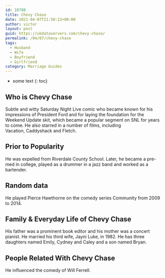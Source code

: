 ```yaml
---
id: 18788
title: Chevy Chase
date: 2021-04-07T21:50:13+00:00
author: victor
layout: post
guid: https://ukdataservers.com/chevy-chase/
permalink: /04/07/chevy-chase
tags:
  - Husband
  - Wife
  - Boyfriend
  - Girlfriend
category: Marriage Guides
---
```


* some text
{: toc}


## Who is Chevy Chase



Subtle and witty Saturday Night Live comic who became known for his impressions of President Ford and for laying the foundation for the Weekend Update skit, which became a popular segment on SNL for years to come. He also starred in a number of films, including Vacation, Caddyshack and Fletch.

                
                
                
## Prior to Popularity



He was expelled from Riverdale County School. Later, he became a pre-med in college, played as a drummer in a jazz band and worked as a bartender.

                
                
                
## Random data



He played Pierce Hawthorne on the comedy series Community from 2009 to 2014.

                
                
                
## Family & Everyday Life of Chevy Chase



His father was a prominent book editor and his mother was a concert pianist. He married his third wife, Jayni Luke, in 1982. He has three daughters named Emily, Cydney and Caley and a son named Bryan.

                
                
                
## People Related With Chevy Chase



He influenced the comedy of Will Ferrell.

                
              
            
          
          
          